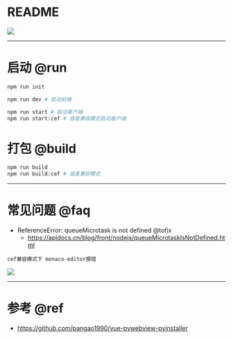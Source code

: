 # README

![](https://luo0412.oss-cn-hangzhou.aliyuncs.com/1655383884455-cEBK4fyndyKZ.png)

---

# 启动 @run

```bash
npm run init

npm run dev # 启动前端

npm run start # 启动客户端
npm run start:cef # 或者兼容模式启动客户端
```

# 打包 @build

```bash
npm run build
npm run build:cef # 或者兼容模式
```

---

# 常见问题 @faq

- ReferenceError: queueMicrotask is not defined @tofix
  - https://apidocs.cn/blog/front/nodejs/queueMicrotaskIsNotDefined.html

```
cef兼容模式下 monaco-editor报错
```

![](https://luo0412.oss-cn-hangzhou.aliyuncs.com/1655412225995-MZ4iFANKsaNb.png)

---

# 参考 @ref

- https://github.com/pangao1990/vue-pywebview-pyinstaller
